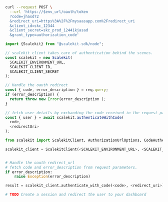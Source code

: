 <CodeWithHeader method="post" endpoint="/oauth/token">
<Tabs groupId="tech-stack" querystring>
<TabItem value="curl" label="cURL">

```bash showLineNumbers
curl --request POST \
  --url 'https://$env_url/oauth/token
  ?code=jhasd72
  &redirect_uri=https%3A%2F%2Fmysaasapp.com%2Fredirect_uri
  &client_id=skc_12344
  &client_secret=skc_prod_12441kjasad
  &grant_type=authorization_code'
```

</TabItem>
<TabItem value="nodejs" label="Node.js">

```js showLineNumbers
import {Scalekit} from "@scalekit-sdk/node";

// scalekit client takes care of authentication behind the scenes.
const scalekit = new Scalekit(
  SCALEKIT_ENVIRONMENT_URL,
  SCALEKIT_CLIENT_ID,
  SCALEKIT_CLIENT_SECRET
);

// Handle the oauth redirect
const { code, error_description } = req.query;
if (error_description) {
  return throw new Error(error_description );
}

// fetch user details by exchanding the code received in the request params
const { user } = await scalekit.authenticateWithCode(
  code,
  <redirectUri>
);

```

</TabItem>
<TabItem value="py" label="Python">

```python showLineNumbers
from scalekit import ScalekitClient, AuthorizationUrlOptions, CodeAuthenticationOptions

scalekit_client = ScalekitClient(<SCALEKIT_ENVIRONMENT_URL>, <SCALEKIT_CLIENT_ID>, <SCALEKIT_CLIENT_SECRET>)


# Handle the oauth redirect_url 
# fetch code and error_description from request parameters.
if error_description:
    raise Exception(error_description)

result = scalekit_client.authenticate_with_code(<code>, <redirect_uri>)

# TODO Create a session and redirect the user to your dashboard
```

</TabItem>
<!-- <TabItem value="golang" label="Go">

```go
go get https://www.github.com/scalekit-inc/go-sdk
```

</TabItem> -->
</Tabs>
</CodeWithHeader>
<CodeWithHeader title="Response">

```js
{
  "access_token": "ey ... vPnyWBQ",
  "expires_in": 899,
  "id_token": "eyJhbGc ... ar79GwZg",
  "token_type": "Bearer"
}
```

</CodeWithHeader>
